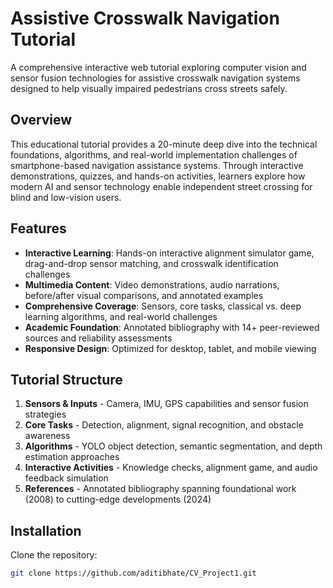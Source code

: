 # Assistive Crosswalk Navigation Tutorial

A comprehensive interactive web tutorial exploring computer vision and sensor fusion technologies for assistive crosswalk navigation systems designed to help visually impaired pedestrians cross streets safely.

## Overview

This educational tutorial provides a 20-minute deep dive into the technical foundations, algorithms, and real-world implementation challenges of smartphone-based navigation assistance systems. Through interactive demonstrations, quizzes, and hands-on activities, learners explore how modern AI and sensor technology enable independent street crossing for blind and low-vision users.

## Features

- **Interactive Learning**: Hands-on interactive alignment simulator game, drag-and-drop sensor matching, and crosswalk identification challenges
- **Multimedia Content**: Video demonstrations, audio narrations, before/after visual comparisons, and annotated examples
- **Comprehensive Coverage**: Sensors, core tasks, classical vs. deep learning algorithms, and real-world challenges
- **Academic Foundation**: Annotated bibliography with 14+ peer-reviewed sources and reliability assessments
- **Responsive Design**: Optimized for desktop, tablet, and mobile viewing

## Tutorial Structure

1. **Sensors & Inputs** - Camera, IMU, GPS capabilities and sensor fusion strategies
2. **Core Tasks** - Detection, alignment, signal recognition, and obstacle awareness
3. **Algorithms** - YOLO object detection, semantic segmentation, and depth estimation approaches
4. **Interactive Activities** - Knowledge checks, alignment game, and audio feedback simulation
5. **References** - Annotated bibliography spanning foundational work (2008) to cutting-edge developments (2024)


## Installation

Clone the repository:
```bash
git clone https://github.com/aditibhate/CV_Project1.git